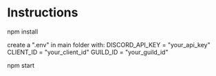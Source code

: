 # Instructions

npm install 

create a ".env" in main folder with:
    DISCORD_API_KEY = "your_api_key"
    CLIENT_ID = "your_client_id"
    GUILD_ID = "your_guild_id"

npm start
